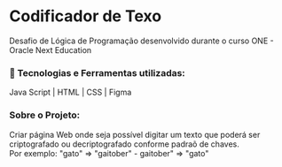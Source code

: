 # Codificador de Texo

Desafio de Lógica de Programação desenvolvido durante o curso ONE - Oracle Next Education

### 🚀 Tecnologias e Ferramentas utilizadas:

Java Script | HTML | CSS | Figma

### Sobre o Projeto:

Criar página Web onde seja possível digitar um texto que poderá ser criptografado ou decriptografado conforme padraõ de chaves.
</br>
Por exemplo:
"gato" => "gaitober"  -  gaitober" => "gato"

